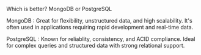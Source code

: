 Which is better? MongoDB or PostgreSQL

MongoDB : Great for flexibility, unstructured data, and high scalability. It's often used in applications requiring rapid development and real-time data.

PostgreSQL : Known for reliablity, consistency, and ACID compliance. Ideal for complex queries and structured data with strong relational support.

